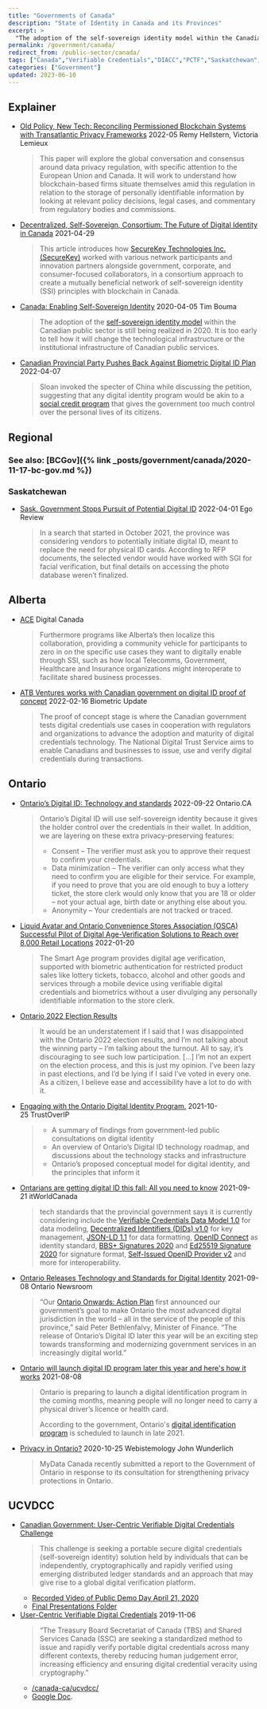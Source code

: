 ```yaml
---
title: "Governments of Canada"
description: "State of Identity in Canada and its Provinces"
excerpt: >
  "The adoption of the self-sovereign identity model within the Canadian public sector is still being realized in 2020. It is too early to tell how it will change the technological infrastructure or the institutional infrastructure of Canadian public services." 
permalink: /government/canada/
redirect_from: /public-sector/canada/
tags: ["Canada","Verifiable Credentials","DIACC","PCTF","Saskatchewan","Alberta","Ontario","UCVDCC"]
categories: ["Government"]
updated: 2023-06-10
---
```


## Explainer

* [Old Policy, New Tech: Reconciling Permissioned Blockchain Systems with Transatlantic Privacy Frameworks](https://events.asucollegeoflaw.com/gets/wp-content/uploads/sites/10/2022/05/Remy-Hellstern-REVIEWED.pdf) 2022-05 Remy Hellstern, Victoria Lemieux
  >  This paper will explore the global conversation and consensus around data privacy regulation, with specific attention to the European Union and Canada. It will work to understand how blockchain-based firms situate themselves amid this regulation in relation to the storage of personally identifiable information by looking at relevant policy decisions, legal cases, and commentary from regulatory bodies and commissions.
* [Decentralized, Self-Sovereign, Consortium: The Future of Digital Identity in Canada](https://www.frontiersin.org/articles/10.3389/fbloc.2021.624258/) 2021-04-29
  > This article introduces how [SecureKey Technologies Inc. (SecureKey)](https://securekey.com/the-future-of-digital-identity-in-canada-self-sovereign-identity-ssi-and-verified-me/) worked with various network participants and innovation partners alongside government, corporate, and consumer-focused collaborators, in a consortium approach to create a mutually beneficial network of self-sovereign identity (SSI) principles with blockchain in Canada.
* [Canada: Enabling Self-Sovereign Identity](https://trbouma.medium.com/canada-enabling-self-sovereign-identity-efcfda2aa044) 2020-04-05 Tim Bouma
  > The adoption of the [self-sovereign identity model](http://www.lifewithalacrity.com/2016/04/the-path-to-self-soverereign-identity.html) within the Canadian public sector is still being realized in 2020. It is too early to tell how it will change the technological infrastructure or the institutional infrastructure of Canadian public services.
* [Canadian Provincial Party Pushes Back Against Biometric Digital ID Plan](https://findbiometrics.com/canadian-provincial-party-pushes-back-against-biometric-digital-id-plan-040705/) 2022-04-07
  > Sloan invoked the specter of China while discussing the petition, suggesting that any digital identity program would be akin to a [social credit program](https://findbiometrics.com/china-jaywalkers-biometric-surveillance-503275/) that gives the government too much control over the personal lives of its citizens.

## Regional

### See also: [BCGov]({% link _posts/government/canada/2020-11-17-bc-gov.md %})

### Saskatchewan
* [Sask. Government Stops Pursuit of Potential Digital ID](https://www.egovreview.com/article/news/618/sask-government-stops-pursuit-potential-digital-id) 2022-04-01 Ego Review
  > In a search that started in October 2021, the province was considering vendors to potentially initiate digital ID, meant to replace the need for physical ID cards. According to RFP documents, the selected vendor would have worked with SGI for facial verification, but final details on accessing the photo database weren’t finalized.

## Alberta 

* [ACE](https://digitalcanada.io/ace-ssi/) Digital Canada
  > Furthermore programs like Alberta’s then localize this collaboration, providing a community vehicle for participants to zero in on the specific use cases they want to digitally enable through SSI, such as how local Telecomms, Government, Healthcare and Insurance organizations might interoperate to facilitate shared business processes.
* [ATB Ventures works with Canadian government on digital ID proof of concept](https://www.biometricupdate.com/202202/atb-ventures-works-with-canadian-government-on-digital-id-proof-of-concept) 2022-02-16 Biometric Update
  > The proof of concept stage is where the Canadian government tests digital credentials use cases in cooperation with regulators and organizations to advance the adoption and maturity of digital credentials technology. The National Digital Trust Service aims to enable Canadians and businesses to issue, use and verify digital credentials during transactions.

## Ontario

* [Ontario’s Digital ID: Technology and standards](https://www.ontario.ca/page/ontarios-digital-id-technology-and-standards) 2022-09-22 Ontario.CA
  > Ontario’s Digital ID will use self-sovereign identity because it gives the holder control over the credentials in their wallet. In addition, we are layering on these extra privacy-preserving features:
  > 
  > - Consent – The verifier must ask you to approve their request to confirm your credentials.
  > - Data minimization – The verifier can only access what they need to confirm you are eligible for their service. For example, if you need to prove that you are old enough to buy a lottery ticket, the store clerk would only know that you are 18 or older – not your actual age, birth date or anything else about you.
  > - Anonymity – Your credentials are not tracked or traced.
* [Liquid Avatar and Ontario Convenience Stores Association (OSCA) Successful Pilot of Digital Age-Verification Solutions to Reach over 8,000 Retail Locations](https://www.accesswire.com/684666/Liquid-Avatar-Technologies-and-Ontario-Convenience-Stores-Association-OSCA-Deliver-Successful-Pilot-of-Digital-Age-Verification-Solutions-to-Reach-over-8000-Retail-Locations#new_tab) 2022-01-20
  > The Smart Age program provides digital age verification, supported with biometric authentication for restricted product sales like lottery tickets, tobacco, alcohol and other goods and services through a mobile device using verifiable digital credentials and biometrics without a user divulging any personally identifiable information to the store clerk.
* [Ontario 2022 Election Results](https://www.continuumloop.com/digital-id-can-increase-voter-participation/)
  > It would be an understatement if I said that I was disappointed with the Ontario 2022 election results, and I’m not talking about the winning party – I’m talking about the turnout. All to say, it’s discouraging to see such low participation. [...] I’m not an expert on the election process, and this is just my opinion. I’ve been lazy in past elections, and I’d be lying if I said I’ve voted in every one. As a citizen, I believe ease and accessibility have a lot to do with it.
* [Engaging with the Ontario Digital Identity Program.](https://trustoverip.org/blog/2021/10/25/engaging-with-the-ontario-digital-identity-program/) 2021-10-25 TrustOverIP
  > - A summary of findings from government-led public consultations on digital identity
  > - An overview of Ontario’s Digital ID technology roadmap, and discussions about the technology stacks and infrastructure
  > - Ontario’s proposed conceptual model for digital identity, and the principles that inform it
* [Ontarians are getting digital ID this fall: All you need to know](https://www.itworldcanada.com/article/ontarians-are-getting-digital-id-this-fall-all-you-need-to-know/458633) 2021-09-21 itWorldCanada
  > tech standards that the provincial government says it is currently considering include the [Verifiable Credentials Data Model 1.0](https://www.w3.org/TR/vc-data-model/) for data modeling, [Decentralized Identifiers (DIDs) v1.0](https://www.w3.org/TR/did-core/) for key management, [JSON-LD 1.1](https://www.w3.org/TR/json-ld11/) for data formatting, [OpenID Connect](https://openid.net/connect/) as identity standard, [BBS+ Signatures 2020](https://w3c-ccg.github.io/ldp-bbs2020/) and [Ed25519 Signature 2020](https://w3c-ccg.github.io/lds-ed25519-2020/) for signature format, [Self-Issued OpenID Provider v2](https://openid.net/specs/openid-connect-self-issued-v2-1_0.html) and more for interoperability.
* [Ontario Releases Technology and Standards for Digital Identity](https://news.ontario.ca/en/release/1000787/ontario-releases-technology-and-standards-for-digital-identity) 2021-09-08 Ontario Newsroom
  > “Our [Ontario Onwards: Action Plan](https://www.ontario.ca/page/ontario-onwards) first announced our government’s goal to make Ontario the most advanced digital jurisdiction in the world – all in the service of the people of this province,” said Peter Bethlenfalvy, Minister of Finance. “The release of Ontario’s Digital ID later this year will be an exciting step towards transforming and modernizing government services in an increasingly digital world.”
* [Ontario will launch digital ID program later this year and here's how it works](https://www.cp24.com/ontario-will-launch-digital-id-program-later-this-year-and-here-s-how-it-works-1.5578066) 2021-08-08
  > Ontario is preparing to launch a digital identification program in the coming months, meaning people will no longer need to carry a physical driver’s licence or health card.
  > 
  > According to the government, Ontario's [digital identification program](https://www.ontario.ca/page/ontarios-digital-id-technology-and-standards) is scheduled to launch in late 2021.
* [Privacy in Ontario?](https://www.webistemology.com/a-mydata-ontario-privacy-submission/) 2020-10-25 Webistemology John Wunderlich
  > MyData Canada recently submitted a report to the Government of Ontario in response to its consultation for strengthening privacy protections in Ontario. 

## UCVDCC

* [Canadian Government: User-Centric Verifiable Digital Credentials Challenge](https://github.com/canada-ca/ucvdcc)
  > This challenge is seeking a portable secure digital credentials (self-sovereign identity) solution held by individuals that can be independently, cryptographically and rapidly verified using emerging distributed ledger standards and an approach that may give rise to a global digital verification platform.
  - [Recorded Video of Public Demo Day April 21, 2020](https://youtu.be/644kUC9Uw-g) 
  - [Final Presentations Folder](https://github.com/canada-ca/ucvdcc/blob/master/final)
* [User-Centric Verifiable Digital Credentials](https://www.ic.gc.ca/eic/site/101.nsf/eng/00068.html) 2019-11-06
  > “The Treasury Board Secretariat of Canada (TBS) and Shared Services Canada (SSC) are seeking a standardized method to issue and rapidly verify portable digital credentials across many different contexts, thereby reducing human judgement error, increasing efficiency and ensuring digital credential veracity using cryptography.”
  * [/canada-ca/ucvdcc/](https://github.com/canada-ca/ucvdcc/) 
  * [Google Doc](https://docs.google.com/presentation/d/1rC4Lhh0ixaig4OP3cbv2q7SkL_rFrLe489PUEUIDjDQ/edit#slide=id.p).

